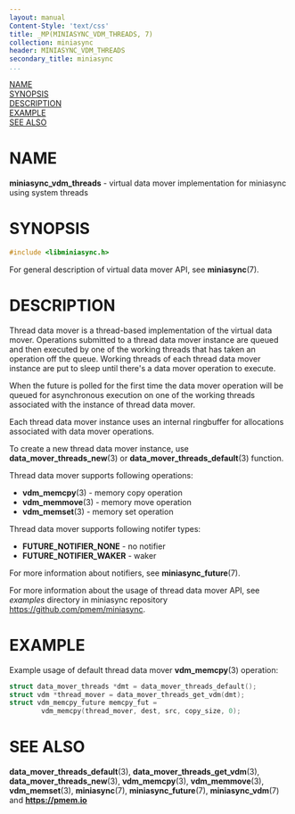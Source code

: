 ```yaml
---
layout: manual
Content-Style: 'text/css'
title: _MP(MINIASYNC_VDM_THREADS, 7)
collection: miniasync
header: MINIASYNC_VDM_THREADS
secondary_title: miniasync
...
```


[comment]: <> (SPDX-License-Identifier: BSD-3-Clause)
[comment]: <> (Copyright 2022, Intel Corporation)

[comment]: <> (miniasync_vdm_threads.7 -- man page for miniasync vdm threads mover API)

[NAME](#name)<br />
[SYNOPSIS](#synopsis)<br />
[DESCRIPTION](#description)<br />
[EXAMPLE](#example)<br />
[SEE ALSO](#see-also)<br />

# NAME #

**miniasync_vdm_threads** - virtual data mover implementation for miniasync using
system threads

# SYNOPSIS #

```c
#include <libminiasync.h>
```

For general description of virtual data mover API, see **miniasync**(7).

# DESCRIPTION #

Thread data mover is a thread-based implementation of the virtual data mover.
Operations submitted to a thread data mover instance are queued and then executed
by one of the working threads that has taken an operation off the queue. Working threads
of each thread data mover instance are put to sleep until there's a data mover operation
to execute.

When the future is polled for the first time the data mover operation will be queued
for asynchronous execution on one of the working threads associated with the instance
of thread data mover.

Each thread data mover instance uses an internal ringbuffer for allocations associated with
data mover operations.

To create a new thread data mover instance, use **data_mover_threads_new**(3) or
**data_mover_threads_default**(3) function.

Thread data mover supports following operations:

* **vdm_memcpy**(3) - memory copy operation
* **vdm_memmove**(3) - memory move operation
* **vdm_memset**(3) - memory set operation

Thread data mover supports following notifer types:

* **FUTURE_NOTIFIER_NONE** - no notifier
* **FUTURE_NOTIFIER_WAKER** - waker

For more information about notifiers, see **miniasync_future**(7).

For more information about the usage of thread data mover API, see *examples* directory
in miniasync repository <https://github.com/pmem/miniasync>.

# EXAMPLE #

Example usage of default thread data mover **vdm_memcpy**(3) operation:
```c
struct data_mover_threads *dmt = data_mover_threads_default();
struct vdm *thread_mover = data_mover_threads_get_vdm(dmt);
struct vdm_memcpy_future memcpy_fut =
		vdm_memcpy(thread_mover, dest, src, copy_size, 0);
```

# SEE ALSO #

**data_mover_threads_default**(3), **data_mover_threads_get_vdm**(3),
**data_mover_threads_new**(3), **vdm_memcpy**(3), **vdm_memmove**(3),
**vdm_memset**(3), **miniasync**(7), **miniasync_future**(7),
**miniasync_vdm**(7) and **<https://pmem.io>**
